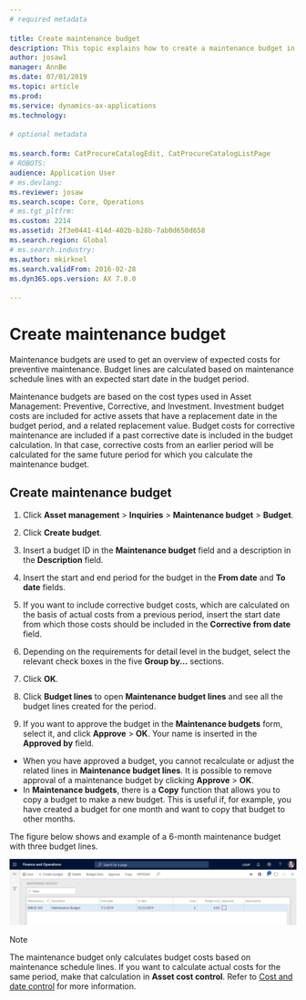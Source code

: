 ```yaml
---
# required metadata

title: Create maintenance budget
description: This topic explains how to create a maintenance budget in Asset Management.
author: josaw1
manager: AnnBe
ms.date: 07/01/2019
ms.topic: article
ms.prod: 
ms.service: dynamics-ax-applications
ms.technology: 

# optional metadata

ms.search.form: CatProcureCatalogEdit, CatProcureCatalogListPage
# ROBOTS: 
audience: Application User
# ms.devlang: 
ms.reviewer: josaw
ms.search.scope: Core, Operations
# ms.tgt_pltfrm: 
ms.custom: 2214
ms.assetid: 2f3e0441-414d-402b-b28b-7ab0d650d658
ms.search.region: Global
# ms.search.industry: 
ms.author: mkirknel
ms.search.validFrom: 2016-02-28
ms.dyn365.ops.version: AX 7.0.0

---
```


# Create maintenance budget

Maintenance budgets are used to get an overview of expected costs for preventive maintenance. Budget lines are calculated based on maintenance schedule lines with an expected start date in the budget period.

Maintenance budgets are based on the cost types used in Asset Management: Preventive, Corrective, and Investment. Investment budget costs are included for active assets that have a replacement date in the budget period, and a related replacement value. Budget costs for corrective maintenance are included if a past corrective date is included in the budget calculation. In that case, corrective costs from an earlier period will be calculated for the same future period for which you calculate the maintenance budget.

## Create maintenance budget

1. Click **Asset management** > **Inquiries** > **Maintenance budget** > **Budget**.

2. Click **Create budget**.

3. Insert a budget ID in the **Maintenance budget** field and a description in the **Description** field.

4. Insert the start and end period for the budget in the **From date** and **To date** fields.

5. If you want to include corrective budget costs, which are calculated on the basis of actual costs from a previous period, insert the start date from which those costs should be included in the **Corrective from date** field.

6. Depending on the requirements for detail level in the budget, select the relevant check boxes in the five **Group by...** sections.

7. Click **OK**.

8. Click **Budget lines** to open **Maintenance budget lines** and see all the budget lines created for the period.

9. If you want to approve the budget in the **Maintenance budgets** form, select it, and click **Approve** > **OK**. Your name is inserted in the **Approved by** field.

- When you have approved a budget, you cannot recalculate or adjust the related lines in **Maintenance budget lines**. It is possible to remove approval of a maintenance budget by clicking **Approve** > **OK**.  
- In **Maintenance budgets**, there is a **Copy** function that allows you to copy a budget to make a new budget. This is useful if, for example, you have created a budget for one month and want to copy that budget to other months.

The figure below shows and example of a 6-month maintenance budget with three budget lines.

![Figure 1](media/01-maintenance-budgets.png)


>[!NOTE]
>The maintenance budget only calculates budget costs based on maintenance schedule lines. If you want to calculate actual costs for the same period, make that calculation in **Asset cost control**. Refer to [Cost and date control](../controlling-and-reporting/cost-and-date-control.md) for more information.

